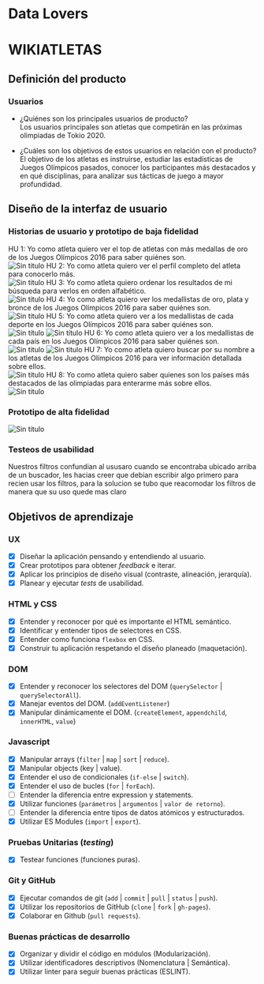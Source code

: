 # Data Lovers
#  WIKIATLETAS
##  Definición del producto
###  Usuarios  
* ¿Quiénes son los principales usuarios de producto?    
   Los usuarios principales son atletas que competirán en las próximas olimpiadas de Tokio 2020.

* ¿Cuáles son los objetivos de estos usuarios en relación con el producto?  
  El objetivo de los atletas es instruirse, estudiar las estadísticas de Juegos Olímpicos pasados, conocer los participantes más destacados y en qué disciplinas, para analizar sus tácticas de juego a mayor profundidad.

##  Diseño de la interfaz de usuario
###  Historias de usuario y prototipo de baja fidelidad

HU 1: Yo como atleta quiero ver el top de atletas con más medallas de oro de los Juegos Olímpicos 2016 para saber quiénes son.  
![Sin titulo](src/imagenes/hu1.jpeg)
HU 2: Yo como atleta quiero ver el perfil completo del atleta para conocerlo más.  
![Sin titulo](src/imagenes/hu2.jpeg)
HU 3: Yo como atleta quiero ordenar los resultados de mi búsqueda para verlos en orden alfabético.  
![Sin titulo](src/imagenes/hu1.jpeg)
HU 4: Yo como atleta quiero ver los medallistas de oro, plata y bronce de los Juegos Olímpicos 2016 para saber quiénes son.  
![Sin titulo](src/imagenes/hu4.jpeg)
HU 5: Yo como atleta quiero ver a los medallistas de cada deporte en los Juegos Olímpicos 2016 para saber quiénes son.  
![Sin título](src/imagenes/hu5-select.jpeg)
![Sin título](src/imagenes/hu5.jpeg)
HU 6: Yo como atleta quiero ver a los medallistas de cada país en los Juegos Olímpicos 2016 para saber quiénes son.  
![Sin titulo](src/imagenes/hu6-select.jpeg)
![Sin titulo](src/imagenes/hu6.jpeg)
HU 7: Yo como atleta quiero buscar por su nombre a los atletas de los Juegos Olímpicos 2016 para ver información detallada sobre ellos.  
![Sin titulo](src/imagenes/buscador.jpeg)
HU 8: Yo como atleta quiero saber quienes son los países más destacados de las olimpiadas para enterarme más sobre ellos.  
![Sin titulo](src/imagenes/hu8.jpeg)
###  Prototipo de alta fidelidad

![Sin titulo](src/imagenes/figma-hu1.JPG)  

###  Testeos de usabilidad
 Nuestros filtros confundian al ususaro cuando se encontraba ubicado arriba de un buscador, les hacias creer que debian escribir algo primero para recien usar los filtros, para la solucion se tubo que reacomodar los filtros de manera que su uso quede mas claro

##  Objetivos de aprendizaje
### UX

- [x] Diseñar la aplicación pensando y entendiendo al usuario.
- [x] Crear prototipos para obtener _feedback_ e iterar.
- [x] Aplicar los principios de diseño visual (contraste, alineación, jerarquía).
- [x] Planear y ejecutar _tests_ de usabilidad.

### HTML y CSS

- [x] Entender y reconocer por qué es importante el HTML semántico.
- [x] Identificar y entender tipos de selectores en CSS.
- [x] Entender como funciona `flexbox` en CSS.
- [x] Construir tu aplicación respetando el diseño planeado (maquetación).

### DOM

- [x] Entender y reconocer los selectores del DOM (`querySelector` | `querySelectorAll`).
- [x] Manejar eventos del DOM. (`addEventListener`)
- [x] Manipular dinámicamente el DOM. (`createElement`, `appendchild`, `innerHTML`, `value`)

### Javascript

- [x] Manipular arrays (`filter` | `map` | `sort` | `reduce`).
- [x] Manipular objects (key | value).
- [x] Entender el uso de condicionales (`if-else` | `switch`).
- [x] Entender el uso de bucles (`for` | `forEach`).
- [ ] Entender la diferencia entre expression y statements.
- [x] Utilizar funciones (`parámetros` | `argumentos` | `valor de retorno`).
- [ ] Entender la diferencia entre tipos de datos atómicos y estructurados.
- [x] Utilizar ES Modules (`import` | `export`).

### Pruebas Unitarias (_testing_)
- [x] Testear funciones (funciones puras).

### Git y GitHub
- [x] Ejecutar comandos de git (`add` | `commit` | `pull` | `status` | `push`).
- [x] Utilizar los repositorios de GitHub (`clone` | `fork` | `gh-pages`).
- [x] Colaborar en Github (`pull requests`).

### Buenas prácticas de desarrollo
- [x] Organizar y dividir el código en módulos (Modularización).
- [x] Utilizar identificadores descriptivos (Nomenclatura | Semántica).
- [x] Utilizar linter para seguir buenas prácticas (ESLINT).
